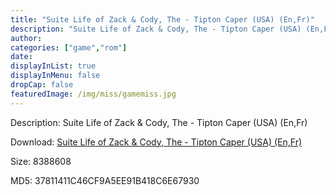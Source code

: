 ```yaml
---
title: "Suite Life of Zack & Cody, The - Tipton Caper (USA) (En,Fr)"
description: "Suite Life of Zack & Cody, The - Tipton Caper (USA) (En,Fr)"
author: 
categories: ["game","rom"]
date: 
displayInList: true
displayInMenu: false
dropCap: false
featuredImage: /img/miss/gamemiss.jpg
---
```


Description: Suite Life of Zack & Cody, The - Tipton Caper (USA) (En,Fr)

Download: <a style="text-decoration:underline;" href="https://mega.nz/#!zKYQGQwY!Xd3-ZzKUFrjSs2eID81CAUF9A41mOevnees2w7rnZ9Q" target = "_blank" rel = "nofollow" > Suite Life of Zack & Cody, The - Tipton Caper (USA) (En,Fr)</a>

Size: 8388608

MD5: 37811411C46CF9A5EE91B418C6E67930

